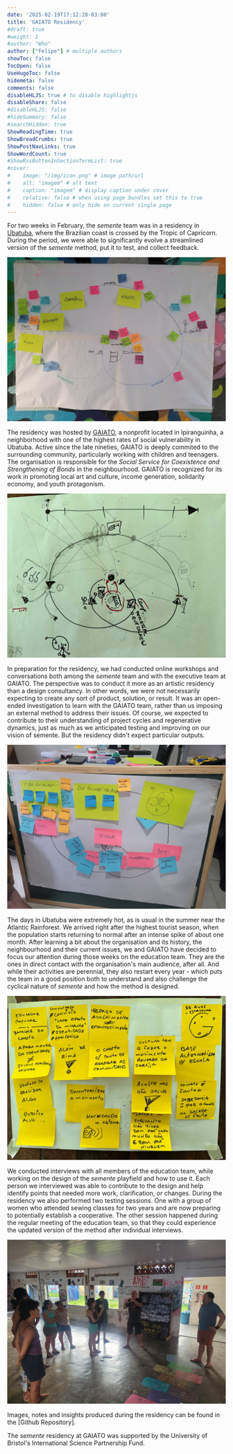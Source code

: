 ```yaml
---
date: '2025-02-19T17:12:28-03:00'
title: 'GAIATO Residency'
#draft: true
#weight: 1
#author: "Who"
author: ["Felipe"] # multiple authors
showToc: false
TocOpen: false
UseHugoToc: false
hidemeta: false
comments: false
disableHLJS: true # to disable highlightjs
disableShare: false
#disableHLJS: false
#hideSummary: false
#searchHidden: true
ShowReadingTime: true
ShowBreadCrumbs: true
ShowPostNavLinks: true
ShowWordCount: true
#ShowRssButtonInSectionTermList: true
#cover:
#    image: "/img/icon.png" # image path/url
#    alt: "imagem" # alt text
#    caption: "imagem" # display caption under cover
#    relative: false # when using page bundles set this to true
#    hidden: false # only hide on current single page
---
```


For two weeks in February, the *semente* team was in a residency in [Ubatuba](https://en.wikipedia.org/wiki/Ubatuba), where the Brazilian coast is crossed by the Tropic of Capricorn. During the period, we were able to significantly evolve a streamlined version of the *semente* method, put it to test, and collect feedback.

![](https://raw.githubusercontent.com/semente-de/documentation/9c3358a4e3b526762dabce7047140dffad7d3683/0.3/gaiato/residencia/pedagogico/20250211_175531.jpg)

The residency was hosted by [GAIATO](https://www.gaiato.org/), a nonprofit located in Ipiranguinha, a neighborhood with one of the highest rates of social vulnerability in Ubatuba. Active since the late nineties, GAIATO is deeply commited to the surrounding community, particularly working with children and teenagers. The organisation is responsible for the *Social Service for Coexistence and Strengthening of Bonds* in the neighbourhood. GAIATO is recognized for its work in promoting local art and culture, income generation, solidarity economy, and youth protagonism.

![](https://raw.githubusercontent.com/semente-de/documentation/9c3358a4e3b526762dabce7047140dffad7d3683/0.3/gaiato/residencia/formas/IMG_9553.HEIC.jpg)

In preparation for the residency, we had conducted online workshops and conversations both among the *semente* team and with the executive team at GAIATO. The perspective was to conduct it more as an artistic residency than a design consultancy. In other words, we were not necessarily expecting to create any sort of product, solution, or result. It was an open-ended investigation to learn with the GAIATO team, rather than us imposing an external method to address their issues. Of course, we expected to contribute to their understanding of project cycles and regenerative dynamics, just as much as we anticipated testing and improving on our vision of semente. But the residency didn't expect particular outputs.

![](https://raw.githubusercontent.com/semente-de/documentation/9c3358a4e3b526762dabce7047140dffad7d3683/0.3/gaiato/residencia/costura/20250210_173509.jpg)

The days in Ubatuba were extremely hot, as is usual in the summer near the Atlantic Rainforest. We arrived right after the highest tourist season, when the population starts returning to normal after an intense spike of about one month. After learning a bit about the organisation and its history, the neighbourhood and their current issues, we and GAIATO have decided to focus our attention during those weeks on the education team. They are the ones in direct contact with the organisation's main audience, after all. And while their activities are perennial, they also restart every year - which puts the team in a good position both to understand and also challenge the cyclical nature of *semente* and how the method is designed.

![](https://raw.githubusercontent.com/semente-de/documentation/9c3358a4e3b526762dabce7047140dffad7d3683/0.3/gaiato/residencia/pedagogico/IMG_9557.HEIC.jpg)

We conducted interviews with all members of the education team, while working on the design of the *semente* playfield and how to use it. Each person we interviewed was able to contribute to the design and help identify points that needed more work, clarification, or changes. During the residency we also performed two testing sessions. One with a group of women who attended sewing classes for two years and are now preparing to potentially establish a cooperative. The other session happened during the regular meeting of the education team, so that they could experience the updated version of the method after individual interviews.

![](https://raw.githubusercontent.com/semente-de/documentation/9c3358a4e3b526762dabce7047140dffad7d3683/0.3/gaiato/residencia/pedagogico/20250211_175258.jpg)

Images, notes and insights produced during the residency can be found in the [Github Repository].

The *semente* residency at GAIATO was supported by the University of Bristol's International Science Partnership Fund.